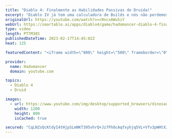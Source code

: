 ```yaml
---
title: "Diablo 4: Finalmente as Habilidades Passivas do Druida!"
excerpt: "Diablo IV já tem uma calculadora de Builds e nós não perdemos tempo e vamos te explicar TODAS as habilidades e mecânicas ..."
originalUrl: https://youtube.com/watch?v=cRncxAWu5iY
webUrl: https://smartable.ai/apps/diablo4/game/hadomancer-diablo-4-finalmente-as-habilidades-passivas-do-druida/
type: video
length: PT7M38S
publishedDateTime: 2023-02-17T14:45:02Z
heat: 125

featuredContent: "<iframe width=\"800\" height=\"500\" frameborder=\"0\" src=\"https://www.youtube.com/embed/cRncxAWu5iY\" allow=\"accelerometer; autoplay; encrypted-media; gyroscope; picture-in-picture\" allowfullscreen></iframe>"

provider:
  name: Hadomancer
  domain: youtube.com

topics:
  - Diablo 4
  - Druid

images:
  - url: https://www.youtube.com/img/desktop/supported_browsers/dinosaur.png
    width: 1200
    height: 800
    isCached: true

secured: "CqLNZsQcKtdyI4tHjpSLmNKT395vhrQ+Jz7Fh0cAqfxyhjq5VL+Vfv3pWHtXJD7H/K9vdp9+vHxtN7dT6RPaj0OR1FBn+nC/F83GA+B9h7atm0t2MN5zI9M31pluKWSKZ3mkFheFlHgXPGHoo670IuvlmjosBaFL/b0zVJE4HJoTC0LHt7yUTGMFahbH2k4JsH0CfzF7QUAmkmwEzca7wfWVf1hPCyrLWUu4U4lkaU8+ahmA4kTaUKWaVrW/RS0XYDtDf7DUX5T7OvxSh2pdeVsRAfYStfts4cxy3r37P40BgRI7FBL+EriS4n6qvfc2yW3UAX4k3s7YnBdXzlILYlwnTAHb/3Ih8agZgzdO4VKlVrGZK4v5DAFBnPbVP7Sg2C9y+sgSdLBp0Er+sXyEn55PNX/3okI9XRZJLqS5c5o=;ghfA98lTKobgnWEm2NrYJQ=="
---
```


